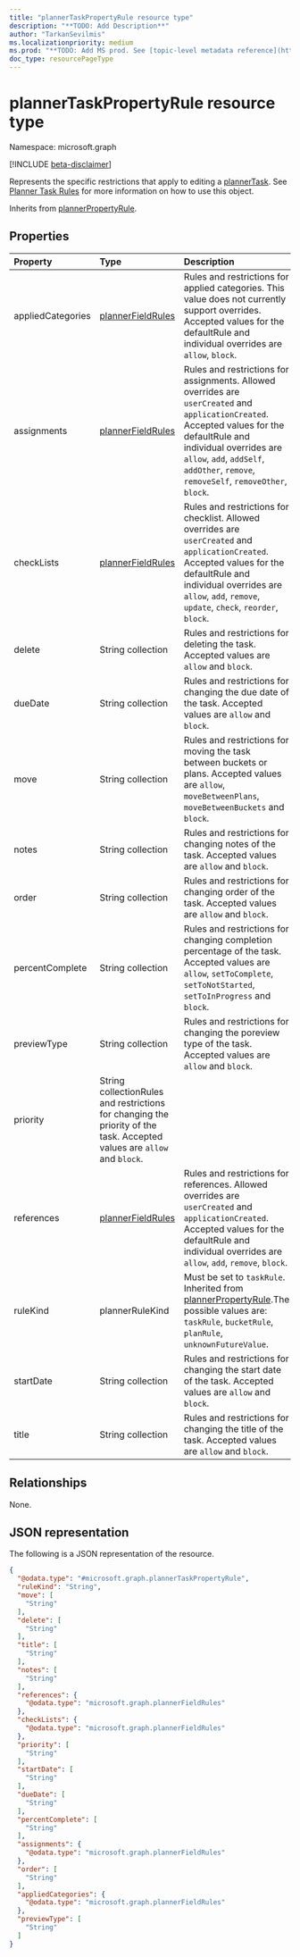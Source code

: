 ```yaml
---
title: "plannerTaskPropertyRule resource type"
description: "**TODO: Add Description**"
author: "TarkanSevilmis"
ms.localizationpriority: medium
ms.prod: "**TODO: Add MS prod. See [topic-level metadata reference](https://aka.ms/msgo?pagePath=Document-APIs/Guidelines/Metadata)**"
doc_type: resourcePageType
---
```


# plannerTaskPropertyRule resource type

Namespace: microsoft.graph

[!INCLUDE [beta-disclaimer](../../includes/beta-disclaimer.md)]

Represents the specific restrictions that apply to editing a [plannerTask](../resources/plannertask.md). See [Planner Task Rules](planner-task-rules-overview.md) for more information on how to use this object.


Inherits from [plannerPropertyRule](../resources/plannerpropertyrule.md).

## Properties
|Property|Type|Description|
|:---|:---|:---|
|appliedCategories|[plannerFieldRules](../resources/plannerfieldrules.md)|Rules and restrictions for applied categories. This value does not currently support overrides. Accepted values for the defaultRule and individual overrides are `allow`, `block`.|
|assignments|[plannerFieldRules](../resources/plannerfieldrules.md)|Rules and restrictions for assignments. Allowed overrides are `userCreated` and `applicationCreated`. Accepted values for the defaultRule and individual overrides are `allow`, `add`, `addSelf`, `addOther`, `remove`, `removeSelf`, `removeOther`, `block`.|
|checkLists|[plannerFieldRules](../resources/plannerfieldrules.md)|Rules and restrictions for checklist. Allowed overrides are `userCreated` and `applicationCreated`. Accepted values for the defaultRule and individual overrides are `allow`, `add`, `remove`, `update`, `check`, `reorder`, `block`.|
|delete|String collection|Rules and restrictions for deleting the task. Accepted values are `allow` and `block`.|
|dueDate|String collection|Rules and restrictions for changing the due date of the task. Accepted values are `allow` and `block`.|
|move|String collection|Rules and restrictions for moving the task between buckets or plans. Accepted values are `allow`, `moveBetweenPlans`, `moveBetweenBuckets` and `block`.|
|notes|String collection|Rules and restrictions for changing notes of the task. Accepted values are `allow` and `block`.|
|order|String collection|Rules and restrictions for changing order of the task. Accepted values are `allow` and `block`.|
|percentComplete|String collection|Rules and restrictions for changing completion percentage of the task. Accepted values are `allow`, `setToComplete`, `setToNotStarted`, `setToInProgress` and `block`.|
|previewType|String collection|Rules and restrictions for changing the poreview type of the task. Accepted values are `allow` and `block`.|
|priority|String collectionRules and restrictions for changing the priority of the task. Accepted values are `allow` and `block`.|
|references|[plannerFieldRules](../resources/plannerfieldrules.md)|Rules and restrictions for references. Allowed overrides are `userCreated` and `applicationCreated`. Accepted values for the defaultRule and individual overrides are `allow`, `add`, `remove`, `block`.|
|ruleKind|plannerRuleKind|Must be set to `taskRule`. Inherited from [plannerPropertyRule](../resources/plannerpropertyrule.md).The possible values are: `taskRule`, `bucketRule`, `planRule`, `unknownFutureValue`.|
|startDate|String collection|Rules and restrictions for changing the start date of the task. Accepted values are `allow` and `block`.|
|title|String collection|Rules and restrictions for changing the title of the task. Accepted values are `allow` and `block`.|

## Relationships
None.

## JSON representation
The following is a JSON representation of the resource.
<!-- {
  "blockType": "resource",
  "@odata.type": "microsoft.graph.plannerTaskPropertyRule"
}
-->
``` json
{
  "@odata.type": "#microsoft.graph.plannerTaskPropertyRule",
  "ruleKind": "String",
  "move": [
    "String"
  ],
  "delete": [
    "String"
  ],
  "title": [
    "String"
  ],
  "notes": [
    "String"
  ],
  "references": {
    "@odata.type": "microsoft.graph.plannerFieldRules"
  },
  "checkLists": {
    "@odata.type": "microsoft.graph.plannerFieldRules"
  },
  "priority": [
    "String"
  ],
  "startDate": [
    "String"
  ],
  "dueDate": [
    "String"
  ],
  "percentComplete": [
    "String"
  ],
  "assignments": {
    "@odata.type": "microsoft.graph.plannerFieldRules"
  },
  "order": [
    "String"
  ],
  "appliedCategories": {
    "@odata.type": "microsoft.graph.plannerFieldRules"
  },
  "previewType": [
    "String"
  ]
}
```

